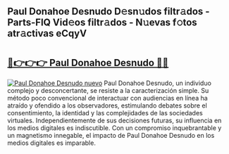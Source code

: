 ## Paul Donahoe Desnudo D𝚎sn𝚞dos filtr𝚊dos - Parts-FIQ Vid𝚎os filtr𝚊dos - N𝚞evas f𝚘tos atr𝚊ctivas eCqyV

# <h2><a href="http://mb8mir.tromn.icu/?c=Paul+Donahoe+Desnudo">🔗👉👉👉 Paul Donahoe Desnudo 🔗🔗</a></h2>

[![Paul Donahoe Desnudo nuevo](https://i.imgur.com/pEAQMta.gif)](http://mb8mir.tromn.icu/?c=Paul+Donahoe+Desnudo)
Paul Donahoe Desnudo, un individuo complejo y desconcertante, se resiste a la caracterización simple. Su método poco convencional de interactuar con audiencias en línea ha atraído y ofendido a los observadores, estimulando debates sobre el consentimiento, la identidad y las complejidades de las sociedades virtuales. Independientemente de sus decisiones futuras, su influencia en los medios digitales es indiscutible. Con un compromiso inquebrantable y un magnetismo innegable, el impacto de Paul Donahoe Desnudo en los medios digitales es imparable.
